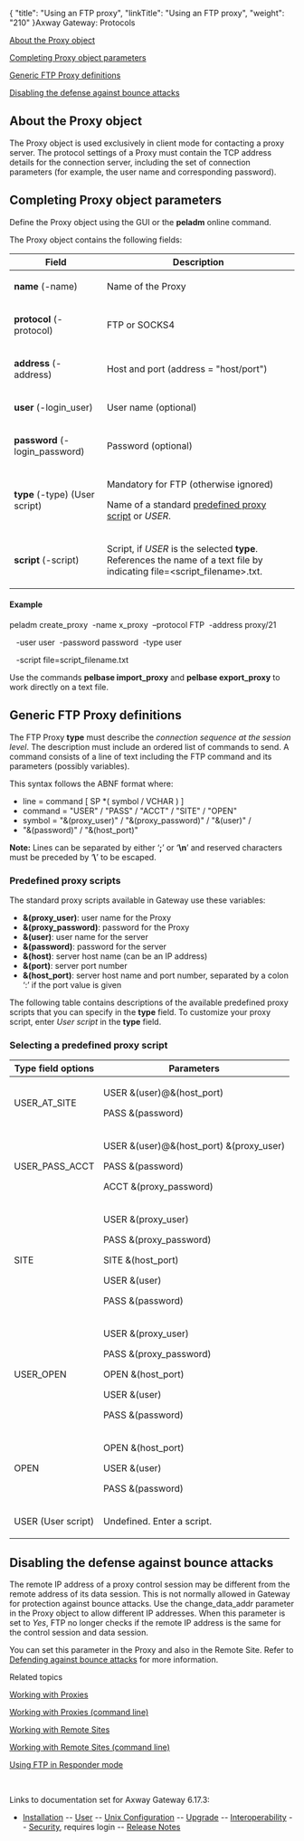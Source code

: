 {
    "title": "Using an FTP proxy",
    "linkTitle": "Using an FTP proxy",
    "weight": "210"
}<span class="mc-variable axway_variables.Component_Long_Name variable">Axway Gateway</span>: Protocols

[About the Proxy object](#About_the_Proxy_object)

[Completing Proxy object parameters](#Completing_Proxy_object_parameters)

[Generic FTP Proxy definitions](#Generic_FTP_Proxy_definitions)

[Disabling the defense against bounce attacks](#disable_bounce_defense)

<span id="About_the_Proxy_object"></span>

## About the Proxy object

The Proxy object is used exclusively in client mode for contacting a proxy server. The protocol settings of a Proxy must contain the TCP address details for the connection server, including the set of connection parameters (for example, the user name and corresponding password).

<span id="Completing_Proxy_object_parameters"></span>

## Completing Proxy object parameters

Define the Proxy object using the GUI or the <span class="code" style="font-weight: bold;">peladm</span> online command.

The Proxy object contains the following fields:

<table>
         
         
         
   
   <thead>
      <tr>
<th class="HeadE-Column1-Header1">Field         </th>
<th class="HeadD-Column1-Header1">Description         </th>
      </tr>
   </thead>
   <tbody>
      <tr>
         <td><p><span style="font-weight: bold;">name</span> (<span class="code">-name</span>)</p>         </td>
         <td><p>Name of the Proxy</p>         </td>
      </tr>
      <tr>
         <td><p><span style="font-weight: bold;">protocol</span> (<span class="code">-protocol</span>)</p>         </td>
         <td><p>FTP or SOCKS4</p>         </td>
      </tr>
      <tr>
         <td><p><span style="font-weight: bold;">address</span> (<span class="code">-address</span>)</p>         </td>
         <td><p>Host and port (address = "host/port")</p>         </td>
      </tr>
      <tr>
         <td><p><span style="font-weight: bold;">user</span> (<span class="code">-login_user</span>)</p>         </td>
         <td><p>User name (optional)</p>         </td>
      </tr>
      <tr>
         <td><p><span style="font-weight: bold;">password</span> (<span class="code">-login_password</span>)</p>         </td>
         <td><p>Password (optional)</p>         </td>
      </tr>
      <tr>
         <td><p><span style="font-weight: bold;">type</span> (<span class="code">-type</span>) (User script)</p>         </td>
         <td><p>Mandatory for FTP (otherwise ignored)</p>
<p>Name of a standard <a href="#Predefined_proxy_scripts">predefined proxy script</a> or <span style="font-style: italic;">USER</span>.</p>         </td>
      </tr>
      <tr>
         <td><p><span style="font-weight: bold;">script</span> (<span class="code">-script</span>)</p>         </td>
         <td><p>Script, if <span style="font-style: italic;">USER</span> is the selected <span style="font-weight: bold;">type</span>. References the name of a text file by indicating <span class="code">file=&lt;script_filename&gt;.txt</span>.</p>         </td>
      </tr>
   </tbody>
</table>

#### Example

peladm create\_proxy  -name x\_proxy  –protocol FTP  -address proxy/21

   -user user  -password password  -type user

   -script file=script\_filename.txt

Use the commands <span class="code" style="font-weight: bold;">pelbase import\_proxy</span> and <span class="code" style="font-weight: bold;">pelbase export\_proxy</span> to work directly on a text file.

<span id="Generic_FTP_Proxy_definitions"></span>

## Generic FTP Proxy definitions

The FTP Proxy **type** must describe the <span style="font-style: italic;">connection sequence at the session level</span>. The description must include an ordered list of commands to send. A command consists of a line of text including the FTP command and its parameters (possibly variables).

This syntax follows the ABNF format where:

-   line = command \[ SP \*( symbol / VCHAR ) \]
-   command = "USER" / "PASS" / "ACCT" / "SITE" / "OPEN"
-   symbol = "&(proxy\_user)" / "&(proxy\_password)" / "&(user)" /
-   "&(password)" / "&(host\_port)"

<span style="font-weight: bold;">Note:</span> Lines can be separated by either ‘<span class="code" style="font-weight: bold;">;</span>’ or ‘<span class="code" style="font-weight: bold;">\\n</span>’ and reserved characters must be preceded by ‘<span class="code" style="font-weight: bold;">\\</span>’ to be escaped.

<span id="Predefined_proxy_scripts"></span>

### Predefined proxy scripts

The standard proxy scripts available in Gateway use these variables:

-   <span class="code" style="font-weight: bold;">&(proxy\_user)</span>: user name for the Proxy
-   <span class="code" style="font-weight: bold;">&(proxy\_password)</span>: password for the Proxy
-   <span class="code" style="font-weight: bold;">&(user)</span>: user name for the server
-   <span class="code" style="font-weight: bold;">&(password)</span>: password for the server
-   <span class="code" style="font-weight: bold;">&(host)</span>: server host name (can be an IP address)
-   <span class="code" style="font-weight: bold;">&(port)</span>: server port number
-   <span class="code" style="font-weight: bold;">&(host\_port)</span>: server host name and port number, separated by a colon ‘<span class="code">:</span>’ if the port value is given

The following table contains descriptions of the available predefined proxy scripts that you can specify in the **type** field. To customize your proxy script, enter *User script* in the **type** field.

### Selecting a predefined proxy script

<table>
         
         
         
   
   <thead>
      <tr>
<th class="HeadE-Column1-Header1">Type field options         </th>
<th class="HeadD-Column1-Header1">Parameters         </th>
      </tr>
   </thead>
   <tbody>
      <tr>
         <td><p>USER_AT_SITE</p>         </td>
         <td><p>USER &amp;(user)@&amp;(host_port)</p>
<p>PASS &amp;(password)</p>         </td>
      </tr>
      <tr>
         <td><p>USER_PASS_ACCT</p>         </td>
         <td><p>USER &amp;(user)@&amp;(host_port) &amp;(proxy_user)</p>
<p>PASS &amp;(password)</p>
<p>ACCT &amp;(proxy_password)</p>         </td>
      </tr>
      <tr>
         <td><p>SITE</p>         </td>
         <td><p>USER &amp;(proxy_user)</p>
<p>PASS &amp;(proxy_password)</p>
<p>SITE &amp;(host_port)</p>
<p>USER &amp;(user)</p>
<p>PASS &amp;(password)</p>         </td>
      </tr>
      <tr>
         <td><p>USER_OPEN</p>         </td>
         <td><p>USER &amp;(proxy_user)</p>
<p>PASS &amp;(proxy_password)</p>
<p>OPEN &amp;(host_port)</p>
<p>USER &amp;(user)</p>
<p>PASS &amp;(password)</p>         </td>
      </tr>
      <tr>
         <td><p>OPEN</p>         </td>
         <td><p>OPEN &amp;(host_port)</p>
<p>USER &amp;(user)</p>
<p>PASS &amp;(password)</p>         </td>
      </tr>
      <tr>
         <td><p>USER (User script)</p>         </td>
         <td><p>Undefined. Enter a script.</p>         </td>
      </tr>
   </tbody>
</table>

<span id="disable_bounce_defense"></span>

## Disabling the defense against bounce attacks

The remote IP address of a proxy control session may be different from the remote address of its data session. This is not normally allowed in Gateway for protection against bounce attacks. Use the <span class="code">change\_data\_addr</span> parameter in the Proxy object to allow different IP addresses. When this parameter is set to <span style="font-style: italic;">Yes</span>, FTP no longer checks if the remote IP address is the same for the control session and data session.

You can set this parameter in the Proxy and also in the Remote Site. Refer to [Defending against bounce attacks](../ftp_responder_mode#Defending_against_bounce_attacks) for more information.

Related topics

[Working with Proxies](../../../managing_partners_start_here/proxies_about/managing_proxies)

[Working with Proxies (command line)](../../../managing_partners_start_here/proxies_about/managing_proxies_cli)

[Working with Remote Sites](../../../managing_partners_start_here/sites_start_here/managing_remote_sites)

[Working with Remote Sites (command line)](../../../managing_partners_start_here/sites_start_here/managing_local_sites_cli/managing_remote_sites_cli)

<a href="#" class="selected">Using FTP in Responder mode</a>

 

Links to documentation set for Axway Gateway <span class="mc-variable axway_variables.Release_Number variable">6.17.3</span>:

-   [Installation](#) -- [User](#) -- [Unix Configuration](#) -- [Upgrade](#) -- [Interoperability](#) -- [Security](#), requires login -- [Release Notes](#)
